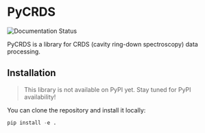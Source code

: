 # PyCRDS

![Documentation Status](https://readthedocs.org/projects/pycrds/badge/?version=latest&style=flat)

PyCRDS is a library for CRDS (cavity ring-down spectroscopy) data processing.

## Installation

> This library is not available on PyPI yet. Stay tuned for PyPI availability!

You can clone the repository and install it locally:

```python
pip install -e .
```
